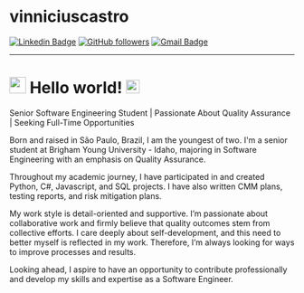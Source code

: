﻿# vinniciuscastro
[![Linkedin Badge](https://img.shields.io/badge/-LinkedIn-blue?style=flat-square&logo=Linkedin&logoColor=white&link=[https://www.linkedin.com/in/vinnicius-castro/)](https://www.linkedin.com/in/vinnicius-castro/)
[![GitHub followers](https://img.shields.io/github/followers/roger18gm?label=Follow&style=social)](https://github.com/vinniciuscastro/?tab=follow)
[![Gmail Badge](https://img.shields.io/badge/-vcastroengineer@gmail.com-c14438?style=flat-square&logo=Gmail&logoColor=white&link=mailto:vcastroegineer@gmail.com)](mailto:vcastroengineer@gmail.com)
 
-------

# <img src="https://github.com/TheDudeThatCode/TheDudeThatCode/blob/master/Assets/Hi.gif" width="29px"> Hello world!&nbsp;<img src="https://github.com/TheDudeThatCode/TheDudeThatCode/blob/master/Assets/Earth.gif" width="24px">

Senior Software Engineering Student | Passionate About Quality Assurance | Seeking Full-Time Opportunities


Born and raised in São Paulo, Brazil, I am the youngest of two. I'm a senior student at Brigham Young University - Idaho, majoring in Software Engineering with an emphasis on Quality Assurance.

Throughout my academic journey, I have participated in and created Python, C#, Javascript, and SQL projects. I have also written CMM plans, testing reports, and risk mitigation plans. 

My work style is detail-oriented and supportive. I’m passionate about collaborative work and firmly believe that quality outcomes stem from collective efforts. I care deeply about self-development, and this need to better myself is reflected in my work. Therefore, I’m always looking for ways to improve processes and results. 

Looking ahead, I aspire to have an opportunity to contribute professionally and develop my skills and expertise as a Software Engineer.

